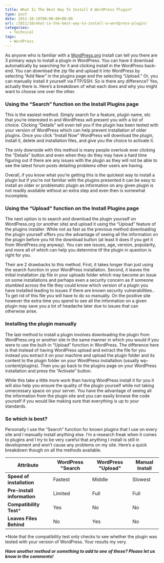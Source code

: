 ```yaml
---
title: What Is The Best Way To Install A WordPress Plugin?
type: post
date: 2011-10-19T00:00:00+00:00
url: /2011/10/what-is-the-best-way-to-install-a-wordpress-plugin/
categories:
  - Technical
tags:
  - WordPress
---
```


As anyone who is familiar with a [WordPress.org](http://wordpress.org "WordPress.org") install can tell you there are 3 primary ways to install a plugin in WordPress. You can have it download automatically by searching for it and clicking install in the WordPress back-end. You can download the zip file and upload it into WordPress by selecting “Add New” in the plugins page and the selecting “Upload.” Or, you can manually install it yourself via FTP/SSH. So is there any difference? Yes, actually there is. Here’s a breakdown of what each does and why you might want to choose one over the other.

### Using the “Search” function on the Install Plugins page

This is the easiest method. Simply search for a feature, plugin name, etc that you’re interested in and WordPress will present you with a list of choice. Clicking “Details” will even tell you if the plugin has been tested with your version of WordPress which can help prevent installation of older plugins. Once you click “Install Now” WordPress will download the plugin, install it, delete and installation files, and give you the choice to activate it.

The only downside with this method is many people overlook ever clicking the “Details” button and even when they do they may have a hard time figuring out if there are any issues with the plugin as they will not be able to see the latest forum posts detailing problems other users are having.

Overall, if you know what you’re getting this is the quickest way to install a plugin but if you’re not familiar with the plugins presented it can be easy to install an older or problematic plugin as information on any given plugin is not readily available without an extra step and even then is somewhat incomplete.

### Using the “Upload” function on the Install Plugins page

The next option is to search and download the plugin yourself on WordPress.org (or another site) and upload it using the “Upload” feature of the plugins installer. While not as fast as the previous method downloading the plugin yourself offers you the advantage of seeing all the information on the plugin before you hit the download button (at least it does if you get it from WordPress.org anyway). You can see issues, age, version, popularity, and more all of which can help you determine tif the plugin in question is right for you.

Their are 2 drawbacks to this method. First, it takes longer than just using the search function in your WordPress installation. Second, it leaves the initial installation zip file in your uploads folder which may become an issue on some installations and perhaps even a security concern as if someone stumbled across the file they could know which version of a plugin you have installed leading to issues if there are known security vulnerabilities.. To get rid of this file you will have to do so manually. On the positive site however the extra time you spend to see all the information on a given plugin may save you a lot of headache later due to issues that can otherwise arise.

### Installing the plugin manually

The last method to install a plugin involves downloading the plugin from WordPress.org or another site in the same manner in which you would if you were to use the built-in “Upload” function in WordPress. The difference here is that instead of having WordPress upload and extract the file for you instead you extract it on your machine and upload the plugin folder and its content to the plugin folder on your WordPress installation (usually wp-content/plugins). Then you go back to the plugins page on your WordPress installation and press the “Activate” button.

While this take a little more work than having WordPress install it for you it will also help you ensure the quality of the plugin yourself while not taking unnecessary space on your server. You have the advantage of seeing all the information from the plugin site and you can easily browse the code yourself if you would like making sure that everything is up to your standards.

### So which is best?

Personally I use the “Search” function for known plugins that I use on every site and I manually install anything else. I’m a research freak when it comes to plugins and I try to be very careful that anything I install is still in development and won’t cause any problems on my site. Here’s a quick breakdown though on all the methods available.

| Attribute                   | **WordPress "Search** | **WordPress "Upload"** | **Manual Install** |
| --------------------------- | --------------------------- | ---------------------------------- | ------------------ |
| **Speed of installation**   | Fastest                     | Middle                             | Slowest            |
| **Pre-install information** | Limited                     | Full                               | Full               |
| **Compatibility Test***     | Yes                         | No                                 | No                 |
| **Leaves Files Behind**     | No                          | Yes                                | No                 |

*Note that the compatibility test only checks to see whether the plugin was tested with your version of WordPress. Your results my very.

_**Have another method or something to add to one of these? Please let us know in the comments!**_